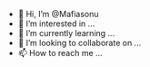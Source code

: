 - 👋 Hi, I’m @Mafiasonu
- 👀 I’m interested in ...
- 🌱 I’m currently learning ...
- 💞️ I’m looking to collaborate on ...
- 📫 How to reach me ...

<!---
Mafiasonu/Mafiasonu is a ✨ special ✨ repository because its `README.md` (this file) appears on your GitHub profile.
You can click the Preview link to take a look at your changes.
--->
